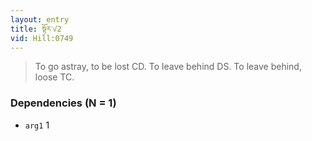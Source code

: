 ```yaml
---
layout: entry
title: སྟོར་√2
vid: Hill:0749
---
```

> To go astray, to be lost CD. To leave behind DS. To leave behind, loose TC.
### Dependencies (N = 1)
* `arg1` 1
